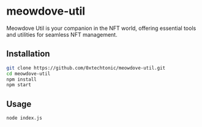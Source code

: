# meowdove-util

Meowdove Util is your companion in the NFT world, offering essential tools and utilities for seamless NFT management.

## Installation

```bash
git clone https://github.com/0xtechtonic/meowdove-util.git
cd meowdove-util
npm install
npm start
```

## Usage
```bash
node index.js
```
